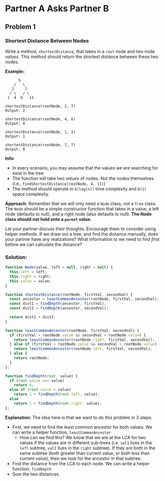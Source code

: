 # Partner A Asks Partner B

## Problem 1

### Shortest Distance Between Nodes

Write a method, `shortestDistance`, that takes in a `root` node and two node _values_. This method should return the shortest distance between these two nodes.

**Example:**
```
      5
    /   \
   2     7
  / \   / \  
 1  4  6   11

shortestDistance(rootNode, 2, 7)
Output: 2

shortestDistance(rootNode, 4, 6)
Output: 4

shortestDistance(rootNode, 1, 2)
Output: 1

shortestDistance(rootNode, 7, 7)
Output: 0
```

**Info:**
* In every scenario, you may assume that the values we are searching for exist in the tree
* The function will take two _values_ of nodes. Not the nodes themselves. (i.e., `findShortestDistance(rootNode, 4, 11)`)
* The method should operate in `O(log(n))` time complexity and `O(1)` space complexity.


**Approach:** Remember that we will only need a `Node` class, not a `Tree` class. The `Node` should be a simple constructor function that takes in a value, a left node (defaults to null), and a right node (also defaults to null). **The Node class should not hold onto a `parent` value.**

Let your partner discuss their thoughts. Encourage them to consider using helper methods. If we draw out a tree, and find the distance manually, does your partner have any realizations? What information to we need to find _first_ before we can calculate the distance?


### Solution:


```js
function Node(value, left = null, right = null) {
  this.left = left;
  this.right = right;
  this.value = value;
}

function shortestDistance(rootNode, firstVal, secondVal) {
  const ancestor = leastCommonAncestor(rootNode, firstVal, secondVal);
  const dist1 = findDepth(ancestor, firstVal);
  const dist2 = findDepth(ancestor, secondVal);

  return dist1 + dist2;
}

function leastCommonAncestor(rootNode, firstVal, secondVal) {
  if (firstVal > rootNode.value && secondVal > rootNode.value) {
    return leastCommonAncestor(rootNode.right, firstVal, secondVal);
  } else if (firstVal < rootNode.value && secondVal < rootNode.value) {
    return leastCommonAncestor(rootNode.left, firstVal, secondVal);
  } else {
    return rootNode;
  }
};

function findDepth(root, value) {  
  if (root.value === value)
    return 0;
  else if (root.value > value)
    return 1 + findDepth(root.left, value);
  else
    return 1 + findDepth(root.right, value);
};
```


**Explanation:**
The idea here is that we want to do this problem in 3 steps:
* First, we need to find the least common ancestor for both values. We can write a helper function, `leastCommonAncestor`
  * How can we find this? We know that we are at the LCA for two values if the values are in different sub-trees (i.e. `val1` lives in the `left` subtree, `val2` lives in the `right` subtree). If they are both in the same subtree (_both_ greater than current value, or _both_ less than current value), then we look for the ancestor in that subtree.
* Find the distance from the LCA to each node. We can write a helper function, `findDepth`
* Sum the two distances.
